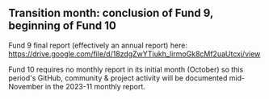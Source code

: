 ## Transition month: conclusion of Fund 9, beginning of Fund 10

Fund 9 final report (effectively an annual report) here: https://drive.google.com/file/d/18zdgZwYTjukh_lirmoGk8cMf2uaUtcxj/view

Fund 10 requires no monthly report in its initial month (October) so this period's GitHub, community & project activity will be documented mid-November in the 2023-11 monthly report.
